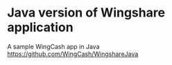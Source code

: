 # Java version of Wingshare application
A sample WingCash app in Java
https://github.com/WingCash/WingshareJava

